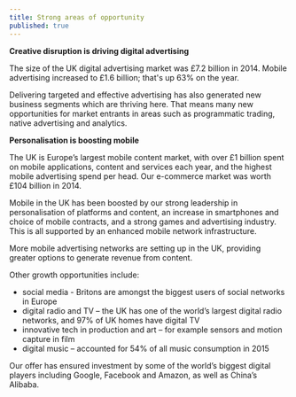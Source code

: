 ```yaml
---
title: Strong areas of opportunity
published: true
--- 
```


**Creative disruption is driving digital advertising**

The size of the UK digital advertising market was £7.2 billion in 2014. Mobile advertising increased to £1.6 billion; that's up 63% on the year. 

Delivering targeted and effective advertising has also generated new business segments which are thriving here. That means many new opportunities for market entrants in areas such as  programmatic trading, native advertising and analytics.

**Personalisation is boosting mobile**

The UK is Europe’s largest mobile content market, with over £1 billion spent on mobile applications, content and services each year, and the highest mobile advertising spend per head.  Our e-commerce market was worth £104 billion in 2014. 

Mobile in the UK has been boosted by our strong leadership in personalisation of platforms and content, an increase in smartphones and choice of mobile contracts, and a strong games and advertising industry. This is all supported by an enhanced mobile network infrastructure. 

More mobile advertising networks are setting up in the UK, providing greater options to generate revenue from content.

Other growth opportunities include: 

- social media - Britons are amongst the biggest users of social networks in Europe
- digital radio and TV – the UK has one of the world’s largest digital radio networks, and 97% of UK homes have digital TV
- innovative tech in production and art – for example sensors and motion capture  in film
- digital music – accounted for 54% of all music consumption in 2015 

Our offer has ensured investment by some of the world’s biggest digital players including Google, Facebook and Amazon, as well as China’s Alibaba.

